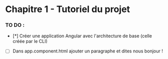 # Chapitre 1 - Tutoriel du projet

[logo]: https://s3.eu-central-1.amazonaws.com/angularemailsimages/angular.png "Angular5.fr"

### TO DO :

- [*] Créer une application Angular avec l'architecture de base (celle créée par le CLI)
- [ ] Dans app.component.html ajouter un paragraphe et dites nous bonjour !
